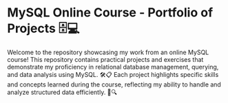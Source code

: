 # MySQL Online Course - Portfolio of Projects 🗄️💻

Welcome to the repository showcasing my work from an online MySQL course! This repository contains practical projects and exercises that demonstrate my proficiency in relational database management, querying, and data analysis using MySQL. 🛠️📋 Each project highlights specific skills and concepts learned during the course, reflecting my ability to handle and analyze structured data efficiently. 🚀🔍
